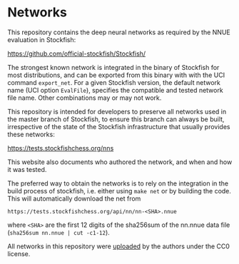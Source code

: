 # Networks

This repository contains the deep neural networks as required by the NNUE evaluation in Stockfish:

https://github.com/official-stockfish/Stockfish/

The strongest known network is integrated in the binary of Stockfish for most distributions,
and can be exported from this binary with with the UCI command `export_net`.
For a given Stockfish version, the default network name (UCI option `EvalFile`),
specifies the compatible and tested network file name. Other combinations may or may not work.

This repository is intended for developers to preserve all networks used in the master branch of Stockfish,
to ensure this branch can always be built, irrespective of the state of the Stockfish
infrastructure that usually provides these networks:

https://tests.stockfishchess.org/nns

This website also documents who authored the network, and when and how it was tested.

The preferred way to obtain the networks is to rely on the integration in the build process of stockfish,
i.e. either using `make net` or by building the code. This will automatically download the net from

`https://tests.stockfishchess.org/api/nn/nn-<SHA>.nnue`

where `<SHA>` are the first 12 digits of the sha256sum of the nn.nnue data file (`sha256sum nn.nnue | cut -c1-12`).

All networks in this repository were [uploaded](https://tests.stockfishchess.org/upload) by the authors under the CC0 license.
